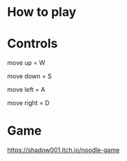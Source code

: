 # How to play
  # Controls
move up = W

move down = S

move left = A

move right = D


# Game

https://shadow001.itch.io/noodle-game
